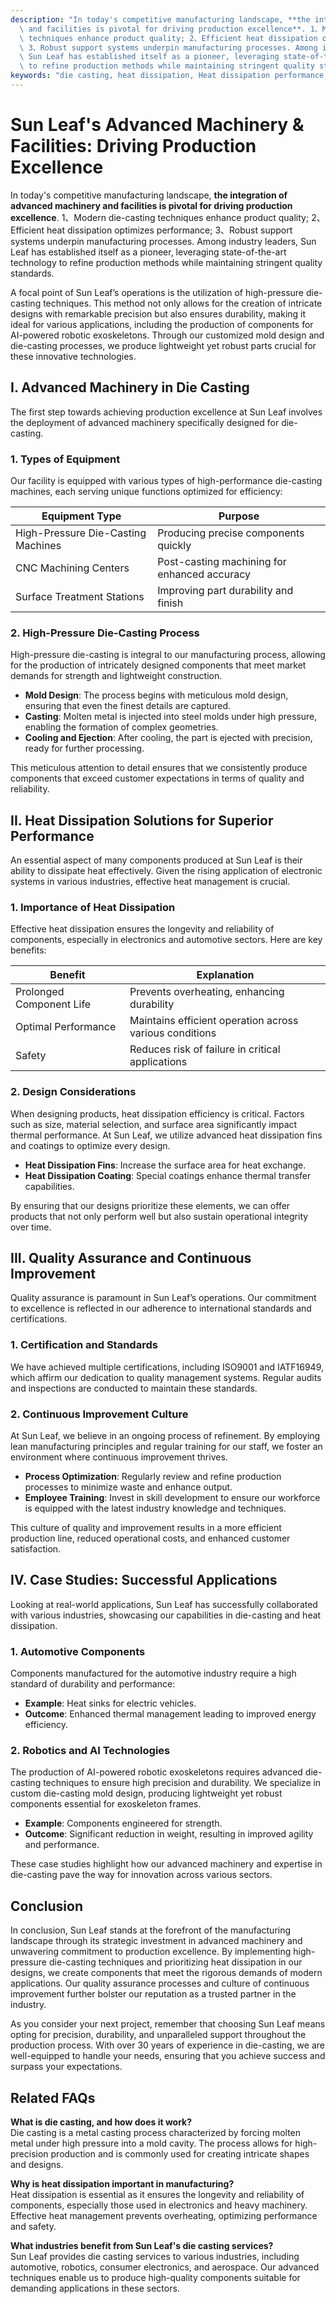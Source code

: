 ```yaml
---
description: "In today's competitive manufacturing landscape, **the integration of advanced machinery\
  \ and facilities is pivotal for driving production excellence**. 1、Modern die-casting\
  \ techniques enhance product quality; 2、Efficient heat dissipation optimizes performance;\
  \ 3、Robust support systems underpin manufacturing processes. Among industry leaders,\
  \ Sun Leaf has established itself as a pioneer, leveraging state-of-the-art technology\
  \ to refine production methods while maintaining stringent quality standards."
keywords: "die casting, heat dissipation, Heat dissipation performance, Die casting process"
---
```

# Sun Leaf's Advanced Machinery & Facilities: Driving Production Excellence

In today's competitive manufacturing landscape, **the integration of advanced machinery and facilities is pivotal for driving production excellence**. 1、Modern die-casting techniques enhance product quality; 2、Efficient heat dissipation optimizes performance; 3、Robust support systems underpin manufacturing processes. Among industry leaders, Sun Leaf has established itself as a pioneer, leveraging state-of-the-art technology to refine production methods while maintaining stringent quality standards.

A focal point of Sun Leaf’s operations is the utilization of high-pressure die-casting techniques. This method not only allows for the creation of intricate designs with remarkable precision but also ensures durability, making it ideal for various applications, including the production of components for AI-powered robotic exoskeletons. Through our customized mold design and die-casting processes, we produce lightweight yet robust parts crucial for these innovative technologies.

## **I. Advanced Machinery in Die Casting**

The first step towards achieving production excellence at Sun Leaf involves the deployment of advanced machinery specifically designed for die-casting. 

### **1. Types of Equipment**

Our facility is equipped with various types of high-performance die-casting machines, each serving unique functions optimized for efficiency:

| Equipment Type       | Purpose                                    |
|----------------------|--------------------------------------------|
| High-Pressure Die-Casting Machines | Producing precise components quickly   |
| CNC Machining Centers | Post-casting machining for enhanced accuracy|
| Surface Treatment Stations | Improving part durability and finish      |

### **2. High-Pressure Die-Casting Process**

High-pressure die-casting is integral to our manufacturing process, allowing for the production of intricately designed components that meet market demands for strength and lightweight construction.

- **Mold Design**: The process begins with meticulous mold design, ensuring that even the finest details are captured.
- **Casting**: Molten metal is injected into steel molds under high pressure, enabling the formation of complex geometries.
- **Cooling and Ejection**: After cooling, the part is ejected with precision, ready for further processing.

This meticulous attention to detail ensures that we consistently produce components that exceed customer expectations in terms of quality and reliability.

## **II. Heat Dissipation Solutions for Superior Performance**

An essential aspect of many components produced at Sun Leaf is their ability to dissipate heat effectively. Given the rising application of electronic systems in various industries, effective heat management is crucial.

### **1. Importance of Heat Dissipation**

Effective heat dissipation ensures the longevity and reliability of components, especially in electronics and automotive sectors. Here are key benefits:

| Benefit                              | Explanation                                           |
|--------------------------------------|------------------------------------------------------|
| Prolonged Component Life              | Prevents overheating, enhancing durability             |
| Optimal Performance                  | Maintains efficient operation across various conditions |
| Safety                               | Reduces risk of failure in critical applications      |

### **2. Design Considerations**

When designing products, heat dissipation efficiency is critical. Factors such as size, material selection, and surface area significantly impact thermal performance. At Sun Leaf, we utilize advanced heat dissipation fins and coatings to optimize every design.

- **Heat Dissipation Fins**: Increase the surface area for heat exchange.
- **Heat Dissipation Coating**: Special coatings enhance thermal transfer capabilities.

By ensuring that our designs prioritize these elements, we can offer products that not only perform well but also sustain operational integrity over time.

## **III. Quality Assurance and Continuous Improvement**

Quality assurance is paramount in Sun Leaf’s operations. Our commitment to excellence is reflected in our adherence to international standards and certifications.

### **1. Certification and Standards**

We have achieved multiple certifications, including ISO9001 and IATF16949, which affirm our dedication to quality management systems. Regular audits and inspections are conducted to maintain these standards.

### **2. Continuous Improvement Culture**

At Sun Leaf, we believe in an ongoing process of refinement. By employing lean manufacturing principles and regular training for our staff, we foster an environment where continuous improvement thrives.

- **Process Optimization**: Regularly review and refine production processes to minimize waste and enhance output.
- **Employee Training**: Invest in skill development to ensure our workforce is equipped with the latest industry knowledge and techniques.

This culture of quality and improvement results in a more efficient production line, reduced operational costs, and enhanced customer satisfaction.

## **IV. Case Studies: Successful Applications**

Looking at real-world applications, Sun Leaf has successfully collaborated with various industries, showcasing our capabilities in die-casting and heat dissipation.

### **1. Automotive Components**

Components manufactured for the automotive industry require a high standard of durability and performance:

- **Example**: Heat sinks for electric vehicles.
- **Outcome**: Enhanced thermal management leading to improved energy efficiency.

### **2. Robotics and AI Technologies**

The production of AI-powered robotic exoskeletons requires advanced die-casting techniques to ensure high precision and durability. We specialize in custom die-casting mold design, producing lightweight yet robust components essential for exoskeleton frames.

- **Example**: Components engineered for strength.
- **Outcome**: Significant reduction in weight, resulting in improved agility and performance.

These case studies highlight how our advanced machinery and expertise in die-casting pave the way for innovation across various sectors.

## **Conclusion**

In conclusion, Sun Leaf stands at the forefront of the manufacturing landscape through its strategic investment in advanced machinery and unwavering commitment to production excellence. By implementing high-pressure die-casting techniques and prioritizing heat dissipation in our designs, we create components that meet the rigorous demands of modern applications. Our quality assurance processes and culture of continuous improvement further bolster our reputation as a trusted partner in the industry.

As you consider your next project, remember that choosing Sun Leaf means opting for precision, durability, and unparalleled support throughout the production process. With over 30 years of experience in die-casting, we are well-equipped to handle your needs, ensuring that you achieve success and surpass your expectations.

## Related FAQs

**What is die casting, and how does it work?**  
Die casting is a metal casting process characterized by forcing molten metal under high pressure into a mold cavity. The process allows for high-precision production and is commonly used for creating intricate shapes and designs.

**Why is heat dissipation important in manufacturing?**  
Heat dissipation is essential as it ensures the longevity and reliability of components, especially those used in electronics and heavy machinery. Effective heat management prevents overheating, optimizing performance and safety.

**What industries benefit from Sun Leaf's die casting services?**  
Sun Leaf provides die casting services to various industries, including automotive, robotics, consumer electronics, and aerospace. Our advanced techniques enable us to produce high-quality components suitable for demanding applications in these sectors.

